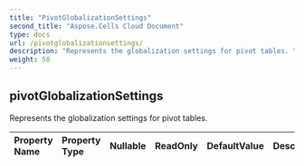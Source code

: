 ```yaml
---
title: "PivotGlobalizationSettings"
second_title: "Aspose.Cells Cloud Document"
type: docs
url: /pivotglobalizationsettings/
description: "Represents the globalization settings for pivot tables. "
weight: 50
---
```


## **pivotGlobalizationSettings**

Represents the globalization settings for pivot tables.  

| Property Name | Property Type | Nullable |  ReadOnly | DefaultValue | Description | 
| :- | :- | :- |:- |  :- | :- |

